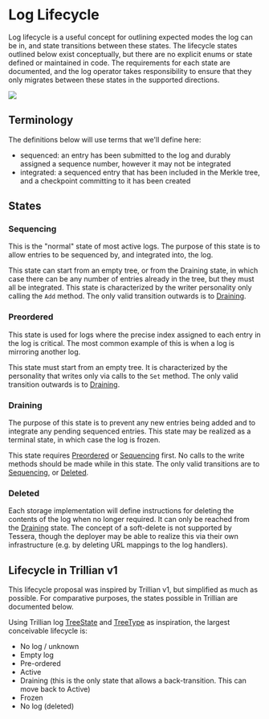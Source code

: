 # Log Lifecycle

Log lifecycle is a useful concept for outlining expected modes the log can be in, and state transitions between these states.
The lifecycle states outlined below exist conceptually, but there are no explicit enums or state defined or maintained in code.
The requirements for each state are documented, and the log operator takes responsibility to ensure that they only migrates between these states in the supported directions.

[![](https://mermaid.ink/img/pako:eNqFUD1rAzEM_StGYzkvHV3odGMKodkSdzC2cjE9y4kiF0LIf6_P1_QoFKJJ70s27wo-BwQDWmtLEmVEo1Zxj_7iR7TU6LM4wT66gV3SX8-WVJ0QGb3ETGr1_mJpJndPH0rrV7XBU0HykYa__Joxc0DGMCWatlDN0bOL9Ju7o3-PLvhRsscRZXqzKTNoQv2XJeggIScXQ-3hOpksyAETWjB1DY4_LVi6VZ8rkjcX8mCEC3bAuQwHMHs3nisqx7AUdbdgiJL5bW65ld3B0dE25_QTvH0DWex-jw?type=png)](https://mermaid.live/edit#pako:eNqFUD1rAzEM_StGYzkvHV3odGMKodkSdzC2cjE9y4kiF0LIf6_P1_QoFKJJ70s27wo-BwQDWmtLEmVEo1Zxj_7iR7TU6LM4wT66gV3SX8-WVJ0QGb3ETGr1_mJpJndPH0rrV7XBU0HykYa__Joxc0DGMCWatlDN0bOL9Ju7o3-PLvhRsscRZXqzKTNoQv2XJeggIScXQ-3hOpksyAETWjB1DY4_LVi6VZ8rkjcX8mCEC3bAuQwHMHs3nisqx7AUdbdgiJL5bW65ld3B0dE25_QTvH0DWex-jw)

## Terminology

The definitions below will use terms that we'll define here:
 - sequenced: an entry has been submitted to the log and durably assigned a sequence number, however it may not be integrated
 - integrated: a sequenced entry that has been included in the Merkle tree, and a checkpoint committing to it has been created

## States

### Sequencing

This is the "normal" state of most active logs.
The purpose of this state is to allow entries to be sequenced by, and integrated into, the log.

This state can start from an empty tree, or from the Draining state, in which case there can be any number of entries already in the tree, but they must all be integrated.
This state is characterized by the writer personality only calling the `Add` method.
The only valid transition outwards is to [Draining](#Draining).

### Preordered

This state is used for logs where the precise index assigned to each entry in the log is critical.
The most common example of this is when a log is mirroring another log.

This state must start from an empty tree.
It is characterized by the personality that writes only via calls to the `Set` method.
The only valid transition outwards is to [Draining](#Draining).

### Draining

The purpose of this state is to prevent any new entries being added and to integrate any pending sequenced entries.
This state may be realized as a terminal state, in which case the log is frozen.

This state requires [Preordered](#Preordered) or [Sequencing](#Sequencing) first.
No calls to the write methods should be made while in this state.
The only valid transitions are to [Sequencing](#Sequencing), or [Deleted](#Deleted).

### Deleted

Each storage implementation will define instructions for deleting the contents of the log when no longer required.
It can only be reached from the [Draining](#Draining) state.
The concept of a soft-delete is not supported by Tessera, though the deployer may be able to realize this via their own infrastructure (e.g. by deleting URL mappings to the log handlers).

## Lifecycle in Trillian v1

This lifecycle proposal was inspired by Trillian v1, but simplified as much as possible.
For comparative purposes, the states possible in Trillian are documented below.

Using Trillian log [TreeState](https://github.com/google/trillian/blob/master/trillian.proto#L66) and [TreeType](https://github.com/google/trillian/blob/master/trillian.proto#L92) as inspiration, the largest conceivable lifecycle is:
 - No log / unknown
 - Empty log
 - Pre-ordered
 - Active
 - Draining (this is the only state that allows a back-transition. This can move back to Active)
 - Frozen
 - No log (deleted)

